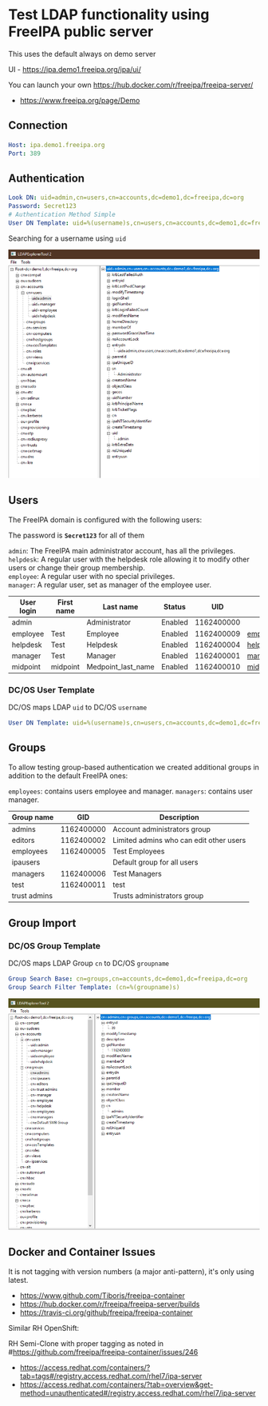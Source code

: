 # Test LDAP functionality using FreeIPA public server 

This uses the default always on demo server

UI - https://ipa.demo1.freeipa.org/ipa/ui/  

You can launch your own https://hub.docker.com/r/freeipa/freeipa-server/

* https://www.freeipa.org/page/Demo

## Connection 

```yaml
Host: ipa.demo1.freeipa.org
Port: 389
```

## Authentication

```yaml
Look DN: uid=admin,cn=users,cn=accounts,dc=demo1,dc=freeipa,dc=org
Password: Secret123
# Authentication Method Simple
User DN Template: uid=%(username)s,cn=users,cn=accounts,dc=demo1,dc=freeipa,dc=org
```

Searching for a username using `uid`

![Searching for a username using `uid`](media/user-sn.png)

## Users

The FreeIPA domain is configured with the following users:

The password is **`Secret123`** for all of them

`admin`: The FreeIPA main administrator account, has all the privileges.  
`helpdesk`: A regular user with the helpdesk role allowing it to modify other users or change their group membership.  
`employee`: A regular user with no special privileges.  
`manager`: A regular user, set as manager of the employee user.  

|User login|	First name	|Last name	|Status	|UID	|Email address|
|---|---|---|---|---|---|
|admin||Administrator|Enabled|1162400000||
|employee|Test|Employee| Enabled|1162400009|employee@demo1.freeipa.org|
|helpdesk|Test|Helpdesk| Enabled|1162400004|helpdesk@demo1.freeipa.org|
|manager|Test|Manager| Enabled|1162400001|manager@demo1.freeipa.org|
|midpoint|midpoint|Medpoint_last_name| Enabled|1162400010|midpoint@demo1.freeipa.org|

### DC/OS User Template

DC/OS maps LDAP `uid` to DC/OS `username`

```yaml
User DN Template: uid=%(username)s,cn=users,cn=accounts,dc=demo1,dc=freeipa,dc=org
```

## Groups

To allow testing group-based authentication we created additional groups in addition to the default FreeIPA ones:

`employees`: contains users employee and manager.
`managers`: contains user manager.  

|Group name|	GID	|Description|
|---|---|---|
|admins|1162400000|Account administrators group|
|editors|1162400002|Limited admins who can edit other users|
|employees|1162400005|Test Employees|
|ipausers||Default group for all users|
|managers|1162400006|Test Managers|
|test|1162400011|test|
|trust admins||Trusts administrators group|

## Group Import

### DC/OS Group Template

DC/OS maps LDAP Group `cn` to DC/OS `groupname`

```yaml
Group Search Base: cn=groups,cn=accounts,dc=demo1,dc=freeipa,dc=org
Group Search Filter Template: (cn=%(groupname)s)
```

![Searching for a username using `cn`](media/group-cn.png)

## Docker and Container Issues

It is not tagging with version numbers (a major anti-pattern), it's only using latest.

* https://www.github.com/Tiboris/freeipa-container
* https://hub.docker.com/r/freeipa/freeipa-server/builds
* https://travis-ci.org/github/freeipa/freeipa-container

Similar RH OpenShift:  

RH Semi-Clone with proper tagging as noted in #https://github.com/freeipa/freeipa-container/issues/246  

* https://access.redhat.com/containers/?tab=tags#/registry.access.redhat.com/rhel7/ipa-server  
* https://access.redhat.com/containers/?tab=overview&get-method=unauthenticated#/registry.access.redhat.com/rhel7/ipa-server  